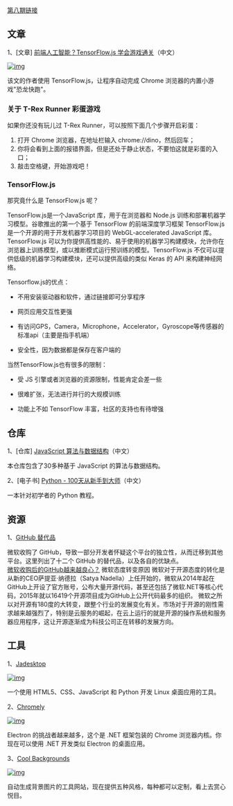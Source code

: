 [第八期链接](https://github.com/ruanyf/weekly/blob/master/docs/issue-8.md)

## 文章

1、[文章] [前端人工智能？TensorFlow.js 学会游戏通关](https://zhuanlan.zhihu.com/p/35451395)（中文）

[![img](https://camo.githubusercontent.com/d7f23e8a0ba047439472a1b0c89c27cb9e88fe69e77ae63335d0ba99460d764d/68747470733a2f2f7777772e77616e67626173652e636f6d2f626c6f67696d672f61737365742f3230313830362f6267323031383036303831342e6a7067)](https://camo.githubusercontent.com/d7f23e8a0ba047439472a1b0c89c27cb9e88fe69e77ae63335d0ba99460d764d/68747470733a2f2f7777772e77616e67626173652e636f6d2f626c6f67696d672f61737365742f3230313830362f6267323031383036303831342e6a7067)

该文的作者使用 TensorFlow.js，让程序自动完成 Chrome 浏览器的内置小游戏"恐龙快跑"。

### 关于 T-Rex Runner 彩蛋游戏

如果你还没有玩儿过 T-Rex Runner，可以按照下面几个步骤开启彩蛋：

1. 打开 Chrome 浏览器，在地址栏输入 chrome://dino，然后回车；
2. 你将会看到上面的报错界面，但是还处于静止状态，不要怕这就是彩蛋的入口；
3. 敲击空格键，开始游戏吧！

### TensorFlow.js

那究竟什么是 TensorFlow.js 呢？

TensorFlow.js是一个JavaScript 库，用于在浏览器和 Node.js 训练和部署机器学习模型。谷歌推出的第一个基于 TensorFlow 的前端深度学习框架 TensorFlow.js  是一个开源的用于开发机器学习项目的 WebGL-accelerated JavaScript 库。TensorFlow.js 可以为你提供高性能的、易于使用的机器学习构建模块，允许你在浏览器上训练模型，或以推断模式运行预训练的模型。TensorFlow.js 不仅可以提供低级的机器学习构建模块，还可以提供高级的类似 Keras 的 API 来构建神经网络。

Tensorflow.js的优点：

- 不用安装驱动器和软件，通过链接即可分享程序

- 网页应用交互性更强

- 有访问GPS，Camera，Microphone，Accelerator，Gyroscope等传感器的标准api（主要是指手机端）

- 安全性，因为数据都是保存在客户端的

当然TensorFlow.js也有很多的限制：

- 受 JS 引擎或者浏览器的资源限制，性能肯定会差一些

- 很难扩张，无法进行并行的大规模训练

- 功能上不如 TensorFlow 丰富，社区的支持也有待增强

## 仓库

1、[仓库] [JavaScript 算法与数据结构](https://github.com/trekhleb/javascript-algorithms/blob/master/README.zh-CN.md)（中文）

本仓库包含了30多种基于 JavaScript 的算法与数据结构。

2、[电子书] [Python - 100天从新手到大师](https://github.com/jackfrued/Python-100-Days)（中文）

一本针对初学者的 Python 教程。

## 资源

1、[GitHub 替代品](https://tutswiki.com/github-alternatives/)

微软收购了 GitHub，导致一部分开发者怀疑这个平台的独立性，从而迁移到其他平台。这里列出了十二个 GitHub 的替代品，以及各自的优缺点。  
[微软收购后的GitHub越来越良心？](https://www.huxiu.com/article/300940.html) 
微软态度转变原因 
微软对于开源态度的转化是从新的CEO萨提亚·纳德拉（Satya Nadella）上任开始的，微软从2014年起在GitHub上开设了官方账号，公布大量开源代码，甚至还包括了微软.NET等核心代码，2015年就以16419个开源项目成为GitHub上公开代码最多的组织。 
微软之所以对开源有180度的大转变，跟整个行业的发展变化有关。市场对于开源的刚性需求越来越强烈了，特别是云服务的崛起，在云上运行的就是开源的操作系统和服务器应用程序，这让开源逐渐成为科技公司正在转移的发展方向。

## 工具

1、[Jadesktop](https://github.com/codesardine/Jadesktop)

[![img](https://camo.githubusercontent.com/57f75767cc0c920ccd9119d65e0a8fbd6f46f3444947389f5f07d81a41e58334/68747470733a2f2f7777772e77616e67626173652e636f6d2f626c6f67696d672f61737365742f3230313830362f6267323031383036303831372e6a7067)](https://camo.githubusercontent.com/57f75767cc0c920ccd9119d65e0a8fbd6f46f3444947389f5f07d81a41e58334/68747470733a2f2f7777772e77616e67626173652e636f6d2f626c6f67696d672f61737365742f3230313830362f6267323031383036303831372e6a7067)

一个使用 HTML5、CSS、JavaScript 和 Python 开发 Linux 桌面应用的工具。

2、[Chromely](https://github.com/mattkol/Chromely)

[![img](https://camo.githubusercontent.com/ceb6ba059c12c31fee9b524fb205fa38291e3858799213cb24821ad2fd168468/68747470733a2f2f7777772e77616e67626173652e636f6d2f626c6f67696d672f61737365742f3230313830362f6267323031383036303832322e6a7067)](https://camo.githubusercontent.com/ceb6ba059c12c31fee9b524fb205fa38291e3858799213cb24821ad2fd168468/68747470733a2f2f7777772e77616e67626173652e636f6d2f626c6f67696d672f61737365742f3230313830362f6267323031383036303832322e6a7067)

Electron 的挑战者越来越多，这个是 .NET 框架包装的 Chrome 浏览器内核。你现在可以使用 .NET 开发类似 Electron 的桌面应用。

3、[Cool Backgrounds](https://coolbackgrounds.io/)

[![img](https://camo.githubusercontent.com/3a93ca87b3a04e1162272b6e3eac8b8247dc5994cacea849543d0e9a825b960c/68747470733a2f2f7777772e77616e67626173652e636f6d2f626c6f67696d672f61737365742f3230313830362f6267323031383036303832332e6a7067)](https://camo.githubusercontent.com/3a93ca87b3a04e1162272b6e3eac8b8247dc5994cacea849543d0e9a825b960c/68747470733a2f2f7777772e77616e67626173652e636f6d2f626c6f67696d672f61737365742f3230313830362f6267323031383036303832332e6a7067)

自动生成背景图片的工具网站，现在提供五种风格，每种都可以定制，看上去赏心悦目。
